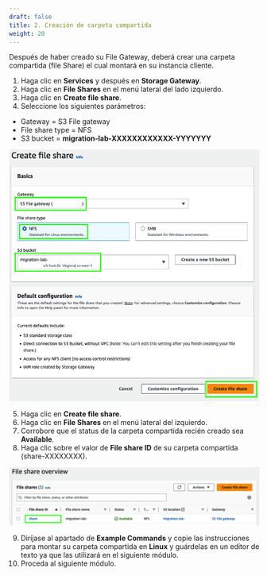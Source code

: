 ```yaml
---
draft: false
title: 2. Creación de carpeta compartida
weight: 20
---
```

Después de haber creado su File Gateway, deberá crear una carpeta compartida (file Share) el cual montará en su instancia cliente.

1. Haga clic en **Services** y después en **Storage Gateway**.
2. Haga clic en **File Shares** en el menú lateral del lado izquierdo.
3. Haga clic en **Create file share**.
4. Seleccione los siguientes parámetros:

* Gateway = S3 File gateway
* File share type = NFS
* S3 bucket = **migration-lab-XXXXXXXXXXXX-YYYYYYY**

![File Share Settings](/static/images/sg/filesharesettings.png)

5. Haga clic en **Create file share**.
6. Haga clic en **File Shares** en el menú lateral del izquierdo.
7. Corrobore que el status de la carpeta compartida recién creado sea **Available**.
8. Haga clic sobre el valor de **File share ID** de su carpeta compartida (share-XXXXXXXX).

![File share ID](/static/images/sg/fileshareid.png)

9. Diríjase al apartado de **Example Commands** y copie las instrucciones para montar su carpeta compartida en **Linux** y guárdelas en un editor de texto ya que las utilizará en el siguiente módulo.
10. Proceda al siguiente módulo.